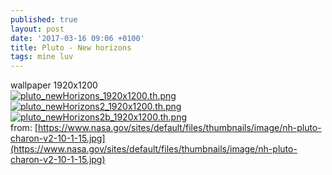 ```yaml
---
published: true
layout: post
date: '2017-03-16 09:06 +0100'
title: Pluto - New horizons
tags: mine luv
---
```

wallpaper 1920x1200  
[![pluto_newHorizons_1920x1200.th.png](https://images.weserv.nl/?url=//cdn.scrot.moe/images/2017/03/16/pluto_newHorizons_1920x1200.th.png)](https://images.weserv.nl/?url=//cdn.scrot.moe/images/2017/03/16/pluto_newHorizons_1920x1200.png)
[![pluto_newHorizons2_1920x1200.th.png](https://images.weserv.nl/?url=//cdn.scrot.moe/images/2017/03/16/pluto_newHorizons2_1920x1200.th.png)](https://images.weserv.nl/?url=//cdn.scrot.moe/images/2017/03/16/pluto_newHorizons2_1920x1200.png)
[![pluto_newHorizons2b_1920x1200.th.png](https://images.weserv.nl/?url=//cdn.scrot.moe/images/2017/03/16/pluto_newHorizons2b_1920x1200.th.png)](https://images.weserv.nl/?url=//cdn.scrot.moe/images/2017/03/16/pluto_newHorizons2b_1920x1200.png)  
from: [https://www.nasa.gov/sites/default/files/thumbnails/image/nh-pluto-charon-v2-10-1-15.jpg](https://www.nasa.gov/sites/default/files/thumbnails/image/nh-pluto-charon-v2-10-1-15.jpg)
